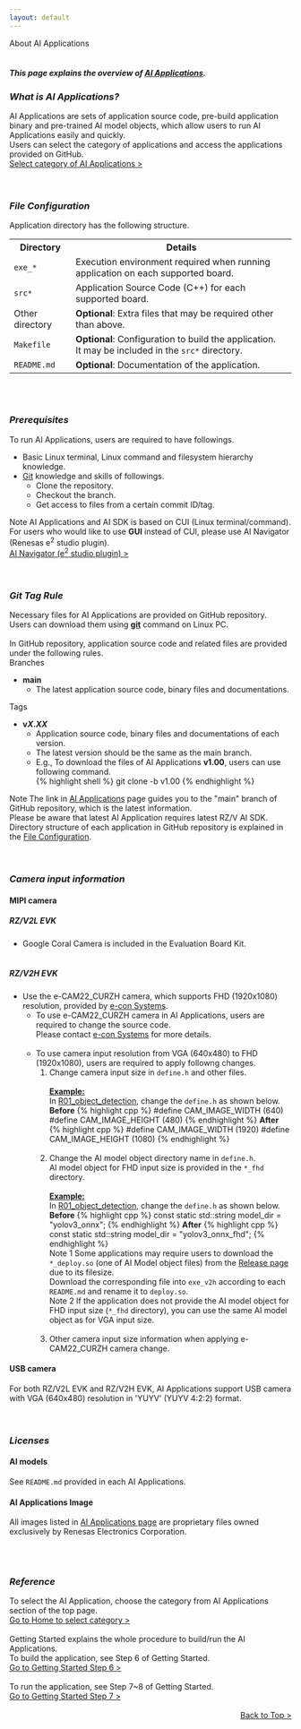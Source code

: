 ```yaml
---
layout: default
---
```


<div class="container" style="max-width:100%;">
    <div class="row">
        <div id="page-top" class="top col-12">
            About AI Applications
        </div>
    </div>
</div>
<br>
<div class="container">
    <div class="row">
        <div class="col-12">
            <h5 align="left">
                This page explains the overview of <a href="{{ site.url }}{{ site.baseurl }}{% link index.md %}#ai-applications">
                AI Applications</a>.
            </h5>
        </div>
    </div>
</div>
<div class="container">
    <div class="row">
        <div class="col-12">
            <h3 align="left"><i>What is AI Applications?</i></h3>
            AI Applications are sets of application source code, pre-build application binary and pre-trained AI model objects, which allow users to run AI Applications easily and quickly.<br>
            Users can select the category of applications and access the applications provided on GitHub.<br>
            <a class="btn btn-secondary square-button ms-3 mt-3" href="{{ site.url }}{{ site.baseurl }}{% link index.md %}#ai-applications" role="button">
            Select category of AI Applications >
            </a>
        </div>
    </div>
    <br>
    <br>
    <div class="row">
        <div class="col-12">
            <h3 align="left" tag="fileconf"><i>File Configuration</i></h3>
            Application directory has the following structure.
            <br>
            <table>
            <tr>
                <th>Directory</th>
                <th>Details</th>
            </tr>
            <tr>
                <td><code>exe_*</code></td>
                <td>Execution environment required when running application on each supported board.</td>
            </tr>
            <tr>
                <td><code>src*</code></td>
                <td>Application Source Code (C++) for each supported board.</td>
            </tr>
            <tr>
                <td>Other directory</td>
                <td><b>Optional</b>: Extra files that may be required other than above.</td>
            </tr>
            <tr>
                <td><code>Makefile</code></td>
                <td><b>Optional</b>: Configuration to build the application.<br>It may be included in the <code>src*</code> directory.</td>
            </tr>
            <tr>
                <td><code>README.md</code></td>
                <td><b>Optional</b>: Documentation of the application.</td>
            </tr>
            </table>
        </div>
    </div>
    <br>
    <br>
    <div class="row">
        <div class="col-12">
            <h3 align="left" tag="prerequisite"><i>Prerequisites</i></h3>
            To run AI Applications, users are required to have followings.<br>
            <ul class="mt-2">
                <li>Basic Linux terminal, Linux command and filesystem hierarchy knowledge.<br>
                </li>
                <li><a href="https://git-scm.com/">Git</a> knowledge and skills of followings.
                    <ul>
                        <li>Clone the repository.</li>
                        <li>Checkout the branch.</li>
                        <li>Get access to files from a certain commit ID/tag.</li>
                    </ul>
                </li>
            </ul>
            <div class="note">
            <span class="note-title" tag="ainav">Note</span>
            AI Applications and AI SDK is based on CUI (Linux terminal/command).<br>
            For users who would like to use <b>GUI</b> instead of CUI, please use AI Navigator (Renesas e<sup>2</sup> studio plugin).<br>
            <a class="btn btn-secondary square-button ms-3 mt-1" href="https://www.renesas.com/software-tool/e-studio" role="button">
AI Navigator (e<sup>2</sup> studio plugin) >
            </a>
            </div>
        </div>
    </div>
    <br>
    <br>
    <div class="row">
        <div class="col-12">
            <h3 align="left" tag="tag-rule"><i>Git Tag Rule</i></h3>
            Necessary files for AI Applications are provided on GitHub repository.<br>
            Users can download them using <b><a href="https://git-scm.com/">git</a></b> command on Linux PC.<br>
            <br>
            In GitHub repository, application source code and related files are provided under the following rules.
            <br>
            <div class="ms-3 mt-1">
                Branches
                <ul>
                    <li><b>main</b>
                        <ul>
                            <li>
                            The latest application source code, binary files and documentations.</li>
                        </ul>
                    </li>
                </ul>
                Tags
                <ul>
                    <li><b>v<i>X</i>.<i>XX</i></b>
                        <ul>
                            <li>
                            Application source code, binary files and documentations of each version.</li>
                            <li>The latest version should be the same as the main branch.</li>
                            <li>
                            E.g., To download the files of AI Applications <b>v1.00</b>, users can use following command.<br>
{% highlight shell %}
git clone -b v1.00 <GitHub repository url>
{% endhighlight %}
                            </li>
                        </ul>
                    </li>
                </ul>
            </div>
            <div class="note">
                <span class="note-title">Note</span>
                The link in <a href="{{ site.url }}{{ site.baseurl }}{% link applications.md %}">AI Applications</a> page guides you to the "main" branch of GitHub repository, which is the latest information.<br>
                Please be aware that latest AI Application requires latest RZ/V AI SDK.<br>
            </div>
            Directory structure of each application in GitHub repository is explained in the <a href="fileconf">File Configuration</a>.
        </div>
    </div>
</div>
<br>
<br>
<div class="container">
    <div class="row">
        <div class="col-12" align="left">
            <h3 align="left" tag="camera"><i>Camera input information</i></h3>
            <h4 class="u_line" align="left" tag="mipi">MIPI camera</h4>
            <h5 class="mt-3 ms-3 mb-2">RZ/V2L EVK</h5>
            <ul>
                <li>
                    Google Coral Camera is included in the Evaluation Board Kit.
                    <br>
                    <br>
                </li>
            </ul>
            <h5 class="mt-3 ms-3 mb-2">RZ/V2H EVK</h5>
            <ul>
                <li>
                    Use the e-CAM22_CURZH camera, which supports FHD (1920x1080) resolution, provided by <a href="https://www.e-consystems.com/renesas/sony-starvis-imx462-ultra-low-light-camera-for-renesas-rz-v2h.asp">e-con Systems</a>.<br>
                    <ul>
                        <li>
                            To use e-CAM22_CURZH camera in AI Applications, users are required to change the source code.<br>
                            Please contact <a href="https://www.e-consystems.com/renesas/sony-starvis-imx462-ultra-low-light-camera-for-renesas-rz-v2h.asp">e-con Systems</a> for more details.
                            <br>
                            <br>
                        </li>
                        <li>
                            To use camera input resolution from VGA (640x480) to FHD (1920x1080), users are required to apply followng changes.
                            <ol>
                                <li>
                                    Change camera input size in <code>define.h</code> and other files.<br>
                                    <br>
                                    <div class="box1">
                                        <u><b>Example:</b></u><br>
                                        In <a href="https://github.com/renesas-rz/rzv_ai_sdk/tree/v{{ site.version }}/R01_object_detection">R01_object_detection</a>, change the <code>define.h</code> as shown below.<br>
                                        <b>Before</b>
{% highlight cpp %}
#define CAM_IMAGE_WIDTH             (640)
#define CAM_IMAGE_HEIGHT            (480)
{% endhighlight %}
                                        <b>After</b>
{% highlight cpp %}
#define CAM_IMAGE_WIDTH             (1920)
#define CAM_IMAGE_HEIGHT            (1080)
{% endhighlight %}
                                    </div>
                                    <br>
                                </li>
                                <li>
                                    Change the AI model object directory name in <code>define.h</code>.<br>
                                    AI model object for FHD input size is provided in the <code>*_fhd</code> directory.<br>
                                    <br>
                                    <div class="box1">
                                        <u><b>Example:</b></u><br>
                                        In <a href="https://github.com/renesas-rz/rzv_ai_sdk/tree/v{{ site.version }}/R01_object_detection">R01_object_detection</a>, change the <code>define.h</code> as shown below.<br>
                                        <b>Before</b>
{% highlight cpp %}
const static std::string model_dir = "yolov3_onnx";
{% endhighlight %}
                                        <b>After</b>
{% highlight cpp %}
const static std::string model_dir = "yolov3_onnx_fhd";
{% endhighlight %}
                                    </div>
                                    <div class="note">
                                        <span class="note-title">Note 1</span>
                                        Some applications may require users to download the <code>*_deploy.so</code> (one of AI Model object files) from the <a href="https://github.com/renesas-rz/rzv_ai_sdk/releases/">Release page</a> due to its filesize.<br>
                                        Download the corresponding file  into <code>exe_v2h</code> according to each <code>README.md</code> and rename it to <code>deploy.so</code>.
                                    </div>
                                    <div class="note">
                                        <span class="note-title">Note 2</span>
                                        If the application does not provide the AI model object for FHD input size (<code>*_fhd</code> directory), you can use the same AI model object as for VGA input size.
                                    </div>
                                    <br>
                                </li>
                                <li>
                                    Other camera input size information when applying e-CAM22_CURZH camera change.
                                </li>
                            </ol>
                        </li>
                    </ul>
                </li>
            </ul>
            <h4 class="u_line" align="left" tag="usb">USB camera</h4>
            For both RZ/V2L EVK and RZ/V2H EVK, AI Applications support USB camera with VGA (640x480) resolution in 'YUYV' (YUYV 4:2:2) format.<br>
        </div>
    </div>
</div>
<br>
<br>
<div class="container">
    <div class="row">
        <div class="col-12" align="left">
            <h3 align="left" tag="ending"><i>Licenses</i></h3>
            <h4 class="u_line" align="left" tag="usb">AI models</h4>
            <p class="ms-3">
                See <code>README.md</code> provided in each AI Applications.<br>
            </p>
            <h4 class="u_line" align="left" tag="usb">AI Applications Image</h4>
            <p class="ms-3">
                All images listed in <a href="{{ site.url }}{{ site.baseurl }}{% link applications.md %}">AI Applications page</a> are proprietary files owned exclusively by Renesas Electronics Corporation.<br>
            </p>
        </div>
    </div>
</div>
<br>
<br>
<div class="container">
    <div class="row">
        <div class="col-12" align="left">
            <h3 align="left" tag="ending"><i>Reference</i></h3>
            To select the AI Application, choose the category from AI Applications section of the top page.<br>
            <a class="btn btn-secondary square-button mt-1 ms-3" href="{{ site.url }}{{ site.baseurl }}{% link index.md %}#ai-applications" role="button">
Go to Home to select category >
            </a>
            <br>
            <br>
            Getting Started explains the whole procedure to build/run the AI Applications.<br>
            To build the application, see Step 6 of Getting Started.<br>
            <a class="btn btn-secondary square-button-gray mt-1 ms-3" href="{{ site.url }}{{ site.baseurl }}{% link getting_started.md %}#step6" role="button">
Go to Getting Started Step 6 >
            </a>
            <br>
            <br>
            To run the application, see Step 7~8 of Getting Started.<br>
            <a class="btn btn-secondary square-button-gray mt-1 ms-3" href="{{ site.url }}{{ site.baseurl }}{% link getting_started.md %}#step7" role="button">
Go to Getting Started Step 7 >
            </a>
        </div>
    </div>
</div>
<br>
<div class="container">
    <div class="row">
        <div class="col-12" align="right">
            <a class="btn btn-secondary square-button" href="{{ site.url }}{{ site.baseurl }}{% link applications.md %}#page-top" role="button">
Back to Top >
            </a>
        </div>
    </div>
</div>
<br>
<br>
    